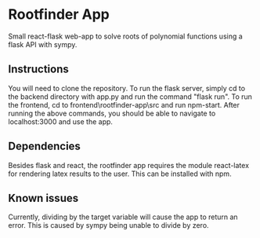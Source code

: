 # Rootfinder App
Small react-flask web-app to solve roots of polynomial functions using a flask API with sympy.

## Instructions
You will need to clone the repository.
To run the flask server, simply cd to the backend directory with app.py and run the command "flask run".
To run the frontend, cd to frontend\rootfinder-app\src and run npm-start. 
After running the above commands, you should be able to navigate to localhost:3000 and use the app. 

## Dependencies 
Besides flask and react, the rootfinder app requires the module react-latex for rendering latex results to the user. This can be installed with npm.


## Known issues
Currently, dividing by the target variable will cause the app to return an error. This is caused by sympy being unable to divide by zero. 
